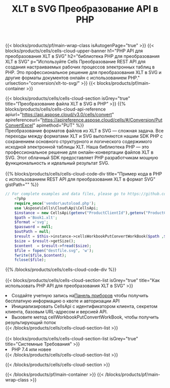 ﻿---
title: XLT в SVG Преобразование API в PHP
description:  Облачные API и SDK для Microsoft Excel и OpenOffice Calc. Преобразование электронной таблицы в файл другого формата.
url: /ru/php/conversion/xlt-to-svg/
---
{{< blocks/products/pf/main-wrap-class isAutogenPage="true" >}}
{{< blocks/products/cells/cells-cloud-upper-banner h1="PHP API для преобразования XLT в SVG" h2="библиотека PHP для преобразования XLT в SVG" p="Используйте Cells Преобразование REST API для создания настраиваемых рабочих процессов электронных таблиц в PHP. Это профессиональное решение для преобразования XLT в SVG и другие форматы документов онлайн с использованием PHP." urlsection="conversion/xlt-to-svg/" >}}
{{< blocks/products/pf/main-container >}}

{{< blocks/products/cells/cells-cloud-section isGrey="true" title="Преобразование файла XLT в SVG в PHP" >}}
{{% blocks/products/cells/cells-cloud-api-reference apiurl="https://api.aspose.cloud/v3.0/cells/convert" apireferenceurl="https://apireference.aspose.cloud/cells/#/Conversion/PutConvertExcel" apimethod="PUT" %}}
<br/>
Преобразование форматов файлов из XLT в SVG — сложная задача. Все переходы между форматами XLT и SVG выполняются нашим SDK PHP с сохранением основного структурного и логического содержимого исходной электронной таблицы XLT. Наша библиотека PHP — это профессиональное решение для онлайн-конвертации файлов XLT в SVG. Этот облачный SDK предоставляет PHP разработчикам мощную функциональность и идеальный результат SVG.
<br/>
<br/>
{{% blocks/products/cells/cells-cloud-code-div title="Пример кода в PHP с использованием REST API для преобразования XLT в формат SVG" gistPath="" %}}
 
```php
// For complete examples and data files, please go to https://github.com/aspose-cells-cloud/aspose-cells-cloud-php/
    <?php
    require_once('vendor\autoload.php');
    use \Aspose\Cells\Cloud\Api\CellsApi;
    $instance = new CellsApi(getenv("ProductClientId"),getenv("ProductClientSecret"));
    $path ='Book1.xlt';    
    $format ='svg';
    $password = null;
    $outPath = null;      
    $result = $this->instance->cellsWorkbookPutConvertWorkBook($path ,$format, $password,  $outPath);
    $size = $result->getSize();
    $content  = $result->fread($size);
    $file = fopen("destfile.svg", 'w');
    fwrite($file,$content);
    fclose($file);
```
 
{{% /blocks/products/cells/cells-cloud-code-div %}}
<br/>
<br/>
{{< blocks/products/cells/cells-cloud-section-list isGrey="true" title="Как использовать PHP API для преобразования XLT в SVG" >}}
<li> Создайте учетную запись на<a href="https://dashboard.aspose.cloud/">Панель приборов</a> чтобы получить бесплатную информацию о квоте и авторизации API</li>
<li>Инициализировать CellsApi с идентификатором клиента, секретом клиента, базовым URL-адресом и версией API.</li>
<li>Вызовите метод cellWorkbookPutConvertWorkBook, чтобы получить результирующий поток</li>
{{< /blocks/products/cells/cells-cloud-section-list >}}
<br/>
<br/>
{{< blocks/products/cells/cells-cloud-section-list isGrey="true" title="Системные Требования" >}}
<li>PHP 7.4 или новее</li>
{{< /blocks/products/cells/cells-cloud-section-list >}}

{{< /blocks/products/cells/cells-cloud-section >}}

{{< /blocks/products/pf/main-container >}}
{{< /blocks/products/pf/main-wrap-class >}}
